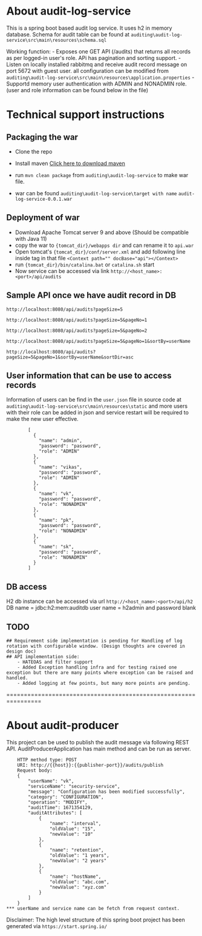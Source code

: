 # About audit-log-service

This is a spring boot based audit log service. It uses h2 in memory database. Schema for audit table can be found at `auditing\audit-log-service\src\main\resources\schema.sql`

Working function:
	- Exposes one GET API (/audits) that returns all records as per logged-in user's role. APi has pagination and sorting support.
	- Listen on locally installed rabbitmq and receive audit record message on port 5672 with guest user. all configuration can be modified from `auditing\audit-log-service\src\main\resources\application.properties`
	- Supportd memory user authentication with ADMIN and NONADMIN role. (user and role information can be found below in the file)
	
	
# Technical support instructions

## Packaging the war

- 	Clone the repo
- 	Install maven [Click here to download maven](https://dlcdn.apache.org/maven/maven-3/3.8.6/binaries/apache-maven-3.8.6-bin.zip)

- 	run `mvn clean package` from `auditing\audit-log-service` to make war file.

-	war can be found `auditing\audit-log-service\target with name`  `audit-log-service-0.0.1.war`

## Deployment of war

-	Download Apache Tomcat server 9 and above (Should be compatible with Java 11)
-   copy the war to `{tomcat_dir}/webapps dir` and can rename it to `api.war`
-   Open tomcat's `{tomcat_dir}/conf/server.xml` and add following line inside <Host> tag in that file
	`<Context path="" docBase="api"></Context>`
- 	run `{tomcat_dir}/bin/catalina.bat` or `catalina.sh` start
-   Now service can be accessed via link `http://<host_name>:<port>/api/audits`

## Sample API once we have audit record in DB

```
http://localhost:8080/api/audits?pageSize=5

http://localhost:8080/api/audits?pageSize=5&pageNo=1

http://localhost:8080/api/audits?pageSize=5&pageNo=2

http://localhost:8080/api/audits?pageSize=5&pageNo=1&sortBy=userName

http://localhost:8080/api/audits?pageSize=5&pageNo=1&sortBy=userName&sortDir=asc
```

## User information that can be use to access records

Information of users can be find in the `user.json` file in source code at `auditing\audit-log-service\src\main\resources\static` and more users with their role can be added in json and service restart will be required to make the new user effective.

```
		[
		  {
		    "name": "admin",
		    "password": "password",
		    "role": "ADMIN"
		  },
		  {
		    "name": "vikas",
		    "password": "password",
		    "role": "ADMIN"
		  },
		  {
		    "name": "vk",
		    "password": "password",
		    "role": "NONADMIN"
		  },
		  {
		    "name": "pk",
		    "password": "password",
		    "role": "NONADMIN"
		  },
		  {
		    "name": "sk",
		    "password": "password",
		    "role": "NONADMIN"
		  }
		]
```

## DB access

H2 db instance can be accessed via url `http://<host_name>:<port>/api/h2`
DB name = jdbc:h2:mem:auditdb
user name = h2admin and password blank

## TODO

	## Requirement side implementation is pending for Handling of log rotation with configurable window. (Design thoughts are covered in design doc)
	## API implementation side:
		- HATEOAS and filter support
		- Added Exception handling infra and for testing raised one exception but there are many points where exception can be raised and handled.
		- Added logging at few points, but many more points are pending.


================================================================

# About audit-producer

This project can be used to publish the audit message via following REST API. AuditProducerApplication has main method and can be run as server.
 
```
	HTTP method type: POST 
	URI: http://{{host}}:{{publisher-port}}/audits/publish
	Request body:
	{
	    "userName": "vk",
	    "serviceName": "security-service",
	    "message": "Configuration has been modified successfully",
	    "category": "CONFIGURATION",
	    "operation": "MODIFY",
	    "auditTime": 1671354129,
	    "auditAttributes": [
	        {
	            "name": "interval",
	            "oldValue": "15",
	            "newValue": "10"
	        },
	        {
	            "name": "retention",
	            "oldValue": "1 years",
	            "newValue": "2 years"
	        },
	        {
	            "name": "hostName",
	            "oldValue": "abc.com",
	            "newValue": "xyz.com"
	        }
	    ]
	}
*** userName and service name can be fetch from request context.
```

Disclaimer: The high level structure of this spring boot project has been generated via `https://start.spring.io/`